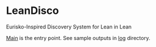 # LeanDisco

Eurisko-Inspired Discovery System for Lean in Lean

[Main](Main.lean) is the entry point.
See sample outputs in [log](log) directory.
